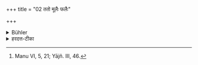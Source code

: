 +++
title = "02 ततो मूलैः फलैः"

+++

<details><summary>Bühler</summary>

2. Then he shall wander about, sustaining his life by roots, fruits, leaves, and grass. [^2] 


[^2]:  Manu VI, 5, 21; Yājñ. III, 46.
</details>

<details><summary>हरदत्त-टीका</summary>

## सूत्रम्
ततो मूलैः फलैः पर्णैस्तृणैरिति वर्तयंश्चरेत् ॥ २ ॥  
### टिप्पनी
ततो मूलादिभिर्वर्तयन् वृत्तिः प्राणयात्रा तां कुर्वंश्चरेच्चरणशीलः स्यात् ॥ २॥
</details>
